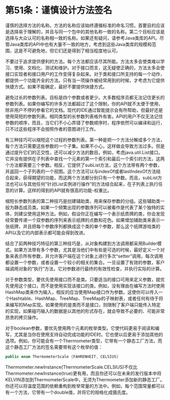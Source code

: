 # 第51条：谨慎设计方法签名

谨慎的选择方法的名称。方法的名称应该始终遵循标准的命名习惯。首要目的应该是选择易于理解的，并且与同一个包中的其他名称一致的名称。第二个目标应该是选择与大众认可的名称相一致的名称。如果还有疑问，请参考Java类库的API。尽管Java类库的API中也有大量不一致的地方，考虑到这些Java类库的规模和范围，这是不可避免地，但它们还是得到了相当程度地认可。

不要过于追求提供便利的方法。每个方法都应该尽其所能。方法太多会使类难以学习、使用、文档化、测试和维护。对于接口而言，这无疑使正确的，方法太多会使接口实现者和接口用户的工作变得复杂起来。对于类和接口所支持的每一个动作，都提供一个功能齐全的方法。只有当一项操作被经常用到的时候，才考虑为它提供快捷方式。如果不能确定，最好不要提供快捷方式。

避免过长的参数列表。目标是四个参数或者更少。大多数程序员都无法记住更长的参数列表。如果你编写的许多方法都超过了这个限制，你的API就不太便于使用，除非用户不停的参看它的文档。现代的IDE通过智能提示会有所帮助，但最好还是使用简短的参数列表。相同类型的长参数列表格外有害。API的用户不仅无法记住参数的顺序，而且，当它们不小心弄错了参数顺序时，程序依然可以编译和运行，只不过这些程序不会按照作者的意图进行工作。

有三种技巧可以缩短这个过程的参数列表。第一种是把一个方法分解成多个方法，每个方法只需要这些参数的一个子集。如果不小心，这样做会导致方法过多。但是通过提升它们的正交性，还可以减少方法的数目。例如，考虑java.util.List接口。它并没有提供在子列表中查找一个元素的第一个索引和最后一个索引的方法，这两个方法都需要三个参数。相反，它提供了subList方法，这个方法带有两个参数，并返回一个子列表的一个视图。这个方法可以与indexOf或者lastIndexOf方法结合起来，获得期望的功能，而这两个方法都分别只有一个参数。而且，subList方法也可以与其他任何“针对List实例进行操作”的方法结合起来，在子列表上执行任意的计算。这样的得到的API就有很高的功能-权重比。

缩短长参数列表的第二种技巧是创建辅助类，用来保存参数的分组。这些辅助类一般为静态成员类。如果一个频繁出现的参数序列可以被看作是代表了某个独特的实体，则建议使用这种方法。例如，假设你正在编写一个表示纸质牌的类，你会发现经常要传递一个双参数的序列来表示纸牌的点数和花色。如果增加辅助类来表示一张纸牌，并且把每个参数序列都换成这个类的单个参数，那么这个纸牌游戏类的API以及它的内部表示都可能会得到改进。

结合了前两种技巧特征的第三种技巧是，从对象构建到方法调用都采用Builder模式。如果方法带有多个参数，尤其是当他们中有些是可选的时候，最好定义一个对象来表示所有参数，并允许客户端在这个对象上进行多次“setter”调用，每次调用都设置一个参数，或者设置一个较小的相关的集合。一旦设置了有效的参数，客户端调用对象的“执行”方法，它对参数进行最终的有效性检查，并执行实际的计算。

对于参数类型，要优先使用接口而不是类。只要适当的接口可用来定义参数，就优先使用这个接口，而不是使用实现该接口的类。例如，没有理由在编写方法时使用HashMap类来作为输入，相反的应当使用Map接口作为参数。这使你可以传入一个Hashtable、HashMap、TreeMap、TreeMap的子映射表，或者任何有待于将来编写的Map实现。如果使用的是类而不是接口，则限制了客户端只能传入特定的实现，如果碰巧输入的数据是以其他的形式存在，就会导致不必要的、可能非常昂贵的拷贝操作。

对于boolean参数，要优先使用两个元素的枚举类型。它使代码更易于阅读和编写，尤其是当你在使用支持自动完成功能的IDE时。它也使以后更易于添加其他的选项。例如，你可能会有一个Thermometer类型，它带有一个静态工厂方法，而这个静态工厂方法的签名需要带有这个枚举的值：

```java
public enum ThermometerScale {FAHRENHEIT, CELSIUS}
```

Thermometer.newInstance(ThermometerScale.CELSIUS)不仅比Thermometer.newInstance(true)更有用，而且你还可以在未来的发行版本中将KELVIN添加到ThermometerScale中，无须为Thermometer添加新的静态工厂。你还可以将温度范围的依赖重构到枚举常量的方法中。例如，每个范围常量都可以有一个方法，它带有一个double值，并将它的规格化成摄氏度。